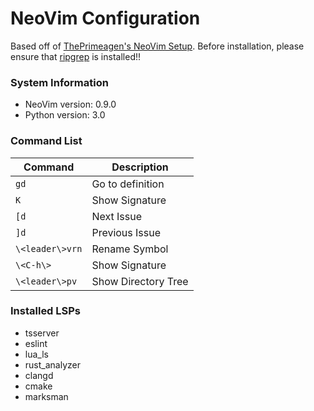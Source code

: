 # NeoVim Configuration
Based off of [ThePrimeagen's NeoVim Setup](https://github.com/ThePrimeagen/init.lua).
Before installation, please ensure that [ripgrep](https://github.com/BurntSushi/ripgrep) is installed!!

### System Information
- NeoVim version: 0.9.0
- Python version: 3.0

### Command List
| Command         | Description         |
| ---             | ---                 |
| `gd`            | Go to definition    |
| `K`             | Show Signature      |
| `[d`            | Next Issue          |
| `]d`            | Previous Issue      |
| `\<leader\>vrn` | Rename Symbol       |
| `\<C-h\>`       | Show Signature      |
| `\<leader\>pv`  | Show Directory Tree |

### Installed LSPs
- tsserver
- eslint
- lua_ls
- rust_analyzer
- clangd
- cmake
- marksman
